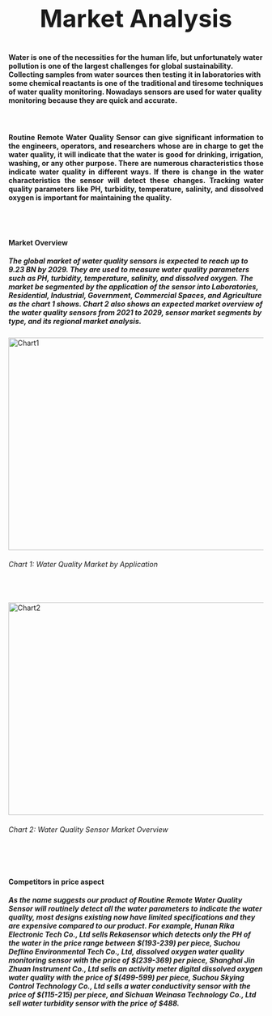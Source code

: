 <h1 style="font-size:5vw; text-align:center" >Market Analysis<h1>
<h4>Water is one of the necessities for the human life, but unfortunately water pollution is one of the largest challenges for global sustainability. Collecting samples from water sources then testing it in laboratories with some chemical reactants is one of the traditional and tiresome techniques of water quality monitoring. Nowadays sensors are used for water quality monitoring because they are quick and accurate. </h4> 
<br>
<h4 style="text-align:justify;">
Routine Remote Water Quality Sensor can give significant information to the engineers, operators, and researchers whose are in charge to get the water quality, it will indicate that the water is good for drinking, irrigation, washing, or any other purpose. There are numerous characteristics those indicate water quality in different ways. If there is change in the water characteristics the sensor will detect these changes. Tracking water quality parameters like PH, turbidity, temperature, salinity, and dissolved oxygen is important for maintaining the quality. 
 </h4>
<br>
<br>
<div class="w3-row-padding">
<div class="w3-third">
<h4>Market Overview</h4>
<h5>The global market of water quality sensors is expected to reach up to 9.23 BN by 2029. They are used to measure water quality parameters such as PH, turbidity, temperature, salinity, and dissolved oxygen. The market be segmented by the application of the sensor into Laboratories, Residential, Industrial, Government, Commercial Spaces, and Agriculture as the chart 1 shows. Chart 2 also shows an expected market overview of the water quality sensors from 2021 to 2029, sensor market segments by type, and its regional market analysis. </h5>
</div>
<img src="img/Chart1.jpg" alt="Chart1" width="640" height="420"/> </a> </p>
<h6>Chart 1: Water Quality Market by Application</h6>
<br>
<br>
<img src="img/Chart2.jpg" alt="Chart2" width="640" height="420"/> </a> </p>
<h6>Chart 2: Water Quality Sensor Market Overview</h6>
<div class="w3-third">
<br>
<br>
<div class="w3-third">
<h4>Competitors in price aspect</h4>
<h5>As the name suggests our product of Routine Remote Water Quality Sensor will routinely detect all the water parameters to indicate the water quality, most designs existing now have limited specifications and they are expensive compared to our product. For example, Hunan Rika Electronic Tech Co., Ltd sells Rekasensor which detects only the PH of the water in the price range between $(193-239) per piece, Suchou Deflino Environmental Tech Co., Ltd, dissolved oxygen water quality monitoring sensor with the price of $(239-369) per piece, Shanghai Jin Zhuan Instrument Co., Ltd sells an activity meter digital dissolved oxygen water quality with the price of $(499-599) per piece, Suchou Skying Control Technology Co., Ltd sells a water conductivity sensor with the price of $(115-215) per piece, and Sichuan Weinasa Technology Co., Ltd sell water turbidity sensor with the price of $488.</h5>
</div>
</div>
